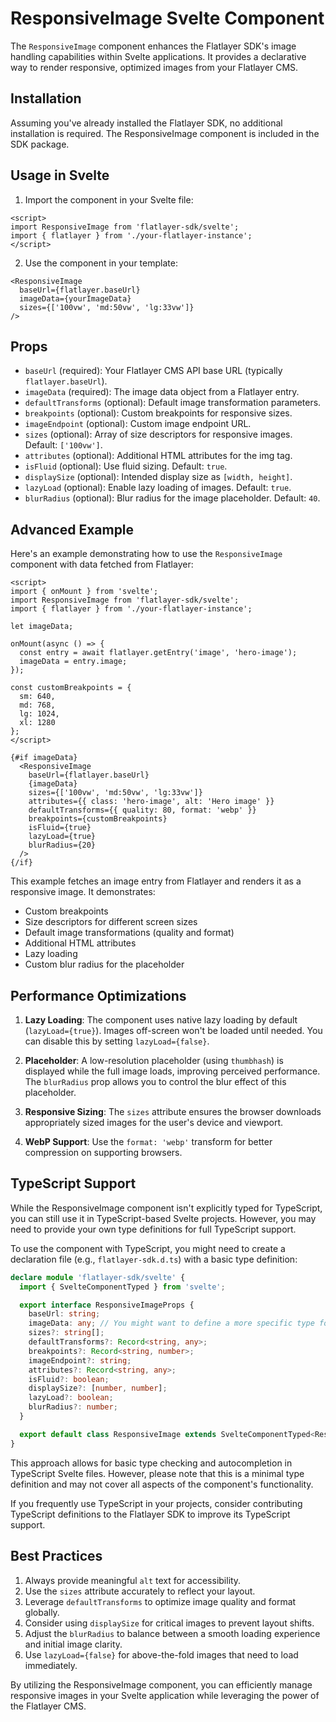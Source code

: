 # ResponsiveImage Svelte Component

The `ResponsiveImage` component enhances the Flatlayer SDK's image handling capabilities within Svelte applications. It provides a declarative way to render responsive, optimized images from your Flatlayer CMS.

## Installation

Assuming you've already installed the Flatlayer SDK, no additional installation is required. The ResponsiveImage component is included in the SDK package.

## Usage in Svelte

1. Import the component in your Svelte file:

```svelte
<script>
import ResponsiveImage from 'flatlayer-sdk/svelte';
import { flatlayer } from './your-flatlayer-instance';
</script>
```

2. Use the component in your template:

```svelte
<ResponsiveImage
  baseUrl={flatlayer.baseUrl}
  imageData={yourImageData}
  sizes={['100vw', 'md:50vw', 'lg:33vw']}
/>
```

## Props

- `baseUrl` (required): Your Flatlayer CMS API base URL (typically `flatlayer.baseUrl`).
- `imageData` (required): The image data object from a Flatlayer entry.
- `defaultTransforms` (optional): Default image transformation parameters.
- `breakpoints` (optional): Custom breakpoints for responsive sizes.
- `imageEndpoint` (optional): Custom image endpoint URL.
- `sizes` (optional): Array of size descriptors for responsive images. Default: `['100vw']`.
- `attributes` (optional): Additional HTML attributes for the img tag.
- `isFluid` (optional): Use fluid sizing. Default: `true`.
- `displaySize` (optional): Intended display size as `[width, height]`.
- `lazyLoad` (optional): Enable lazy loading of images. Default: `true`.
- `blurRadius` (optional): Blur radius for the image placeholder. Default: `40`.

## Advanced Example

Here's an example demonstrating how to use the `ResponsiveImage` component with data fetched from Flatlayer:

```svelte
<script>
import { onMount } from 'svelte';
import ResponsiveImage from 'flatlayer-sdk/svelte';
import { flatlayer } from './your-flatlayer-instance';

let imageData;

onMount(async () => {
  const entry = await flatlayer.getEntry('image', 'hero-image');
  imageData = entry.image;
});

const customBreakpoints = {
  sm: 640,
  md: 768,
  lg: 1024,
  xl: 1280
};
</script>

{#if imageData}
  <ResponsiveImage
    baseUrl={flatlayer.baseUrl}
    {imageData}
    sizes={['100vw', 'md:50vw', 'lg:33vw']}
    attributes={{ class: 'hero-image', alt: 'Hero image' }}
    defaultTransforms={{ quality: 80, format: 'webp' }}
    breakpoints={customBreakpoints}
    isFluid={true}
    lazyLoad={true}
    blurRadius={20}
  />
{/if}
```

This example fetches an image entry from Flatlayer and renders it as a responsive image. It demonstrates:

- Custom breakpoints
- Size descriptors for different screen sizes
- Default image transformations (quality and format)
- Additional HTML attributes
- Lazy loading
- Custom blur radius for the placeholder

## Performance Optimizations

1. **Lazy Loading**: The component uses native lazy loading by default (`lazyLoad={true}`). Images off-screen won't be loaded until needed. You can disable this by setting `lazyLoad={false}`.

2. **Placeholder**: A low-resolution placeholder (using `thumbhash`) is displayed while the full image loads, improving perceived performance. The `blurRadius` prop allows you to control the blur effect of this placeholder.

3. **Responsive Sizing**: The `sizes` attribute ensures the browser downloads appropriately sized images for the user's device and viewport.

4. **WebP Support**: Use the `format: 'webp'` transform for better compression on supporting browsers.

## TypeScript Support

While the ResponsiveImage component isn't explicitly typed for TypeScript, you can still use it in TypeScript-based Svelte projects. However, you may need to provide your own type definitions for full TypeScript support.

To use the component with TypeScript, you might need to create a declaration file (e.g., `flatlayer-sdk.d.ts`) with a basic type definition:

```typescript
declare module 'flatlayer-sdk/svelte' {
  import { SvelteComponentTyped } from 'svelte';

  export interface ResponsiveImageProps {
    baseUrl: string;
    imageData: any; // You might want to define a more specific type for imageData
    sizes?: string[];
    defaultTransforms?: Record<string, any>;
    breakpoints?: Record<string, number>;
    imageEndpoint?: string;
    attributes?: Record<string, any>;
    isFluid?: boolean;
    displaySize?: [number, number];
    lazyLoad?: boolean;
    blurRadius?: number;
  }

  export default class ResponsiveImage extends SvelteComponentTyped<ResponsiveImageProps> {}
}
```

This approach allows for basic type checking and autocompletion in TypeScript Svelte files. However, please note that this is a minimal type definition and may not cover all aspects of the component's functionality.

If you frequently use TypeScript in your projects, consider contributing TypeScript definitions to the Flatlayer SDK to improve its TypeScript support.

## Best Practices

1. Always provide meaningful `alt` text for accessibility.
2. Use the `sizes` attribute accurately to reflect your layout.
3. Leverage `defaultTransforms` to optimize image quality and format globally.
4. Consider using `displaySize` for critical images to prevent layout shifts.
5. Adjust the `blurRadius` to balance between a smooth loading experience and initial image clarity.
6. Use `lazyLoad={false}` for above-the-fold images that need to load immediately.

By utilizing the ResponsiveImage component, you can efficiently manage responsive images in your Svelte application while leveraging the power of the Flatlayer CMS.
